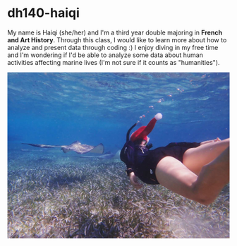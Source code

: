 # dh140-haiqi
My name is Haiqi (she/her) and I'm a third year double majoring in **French and Art History**. Through this class, I would like to learn more about how to analyze and present data through coding :) I enjoy diving in my free time and I'm wondering if I'd be able to analyze some data about human activities affecting marine lives (I'm not sure if it counts as "humanities").

![alt text](https://github.com/yjwsb233/dh140-haiqi/blob/main/cp5_%E4%BD%9C%E5%93%811.jpeg "diving")
